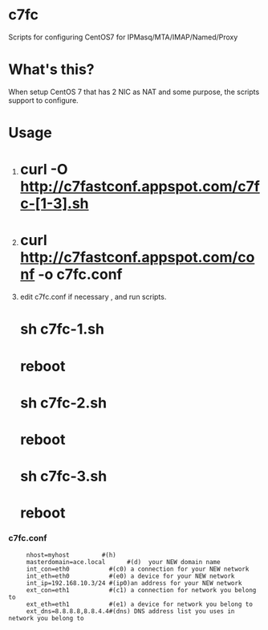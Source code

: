 # c7fc
Scripts for configuring CentOS7 for IPMasq/MTA/IMAP/Named/Proxy

# What's this?
When setup CentOS 7 that has 2 NIC as NAT and some purpose, the scripts support to configure.

# Usage 
1. # curl -O http://c7fastconf.appspot.com/c7fc-[1-3].sh
2. # curl http://c7fastconf.appspot.com/conf -o c7fc.conf
3. edit c7fc.conf if necessary , and run scripts.
   # sh c7fc-1.sh
   # reboot
   # sh c7fc-2.sh
   # reboot
   # sh c7fc-3.sh
   # reboot

###  c7fc.conf 
         nhost=myhost         #(h)
         masterdomain=ace.local      #(d)  your NEW domain name
         int_con=eth0           #(c0) a connection for your NEW network 
         int_eth=eth0           #(e0) a device for your NEW network
         int_ip=192.168.10.3/24 #(ip0)an address for your NEW network
         ext_con=eth1           #(c1) a connection for network you belong to
         ext_eth=eth1           #(e1) a device for network you belong to
         ext_dns=8.8.8.8,8.8.4.4#(dns) DNS address list you uses in network you belong to
